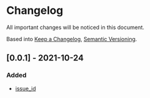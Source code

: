 # Changelog
All important changes will be noticed in this document.

Based into [Keep a Changelog](https://keepachangelog.com/en/1.0.0/),
[Semantic Versioning](https://semver.org/spec/v2.0.0.html).

## [0.0.1] - 2021-10-24
### Added
- [issue_id](https://my_board/issue_id) 

